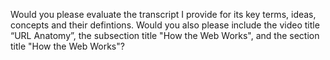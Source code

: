Would you please evaluate the transcript I provide for its key terms, ideas, concepts and their defintions. Would you also please include the video title “URL Anatomy”, the subsection title "How the Web Works", and the section title "How the Web Works"?
